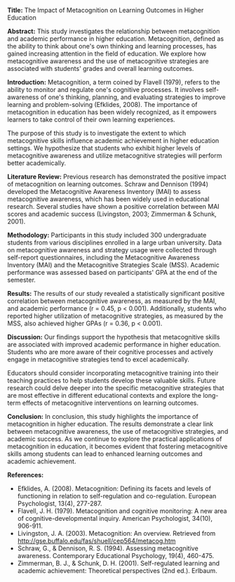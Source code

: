 
**Title:** The Impact of Metacognition on Learning Outcomes in Higher Education

**Abstract:**
This study investigates the relationship between metacognition and academic performance in higher education. Metacognition, defined as the ability to think about one's own thinking and learning processes, has gained increasing attention in the field of education. We explore how metacognitive awareness and the use of metacognitive strategies are associated with students' grades and overall learning outcomes.

**Introduction:**
Metacognition, a term coined by Flavell (1979), refers to the ability to monitor and regulate one's cognitive processes. It involves self-awareness of one's thinking, planning, and evaluating strategies to improve learning and problem-solving (Efklides, 2008). The importance of metacognition in education has been widely recognized, as it empowers learners to take control of their own learning experiences.

The purpose of this study is to investigate the extent to which metacognitive skills influence academic achievement in higher education settings. We hypothesize that students who exhibit higher levels of metacognitive awareness and utilize metacognitive strategies will perform better academically.

**Literature Review:**
Previous research has demonstrated the positive impact of metacognition on learning outcomes. Schraw and Dennison (1994) developed the Metacognitive Awareness Inventory (MAI) to assess metacognitive awareness, which has been widely used in educational research. Several studies have shown a positive correlation between MAI scores and academic success (Livingston, 2003; Zimmerman & Schunk, 2001).

**Methodology:**
Participants in this study included 300 undergraduate students from various disciplines enrolled in a large urban university. Data on metacognitive awareness and strategy usage were collected through self-report questionnaires, including the Metacognitive Awareness Inventory (MAI) and the Metacognitive Strategies Scale (MSS). Academic performance was assessed based on participants' GPA at the end of the semester.

**Results:**
The results of our study revealed a statistically significant positive correlation between metacognitive awareness, as measured by the MAI, and academic performance (r = 0.45, p < 0.001). Additionally, students who reported higher utilization of metacognitive strategies, as measured by the MSS, also achieved higher GPAs (r = 0.36, p < 0.001).

**Discussion:**
Our findings support the hypothesis that metacognitive skills are associated with improved academic performance in higher education. Students who are more aware of their cognitive processes and actively engage in metacognitive strategies tend to excel academically.

Educators should consider incorporating metacognitive training into their teaching practices to help students develop these valuable skills. Future research could delve deeper into the specific metacognitive strategies that are most effective in different educational contexts and explore the long-term effects of metacognitive interventions on learning outcomes.

**Conclusion:**
In conclusion, this study highlights the importance of metacognition in higher education. The results demonstrate a clear link between metacognitive awareness, the use of metacognitive strategies, and academic success. As we continue to explore the practical applications of metacognition in education, it becomes evident that fostering metacognitive skills among students can lead to enhanced learning outcomes and academic achievement.

**References:**
- Efklides, A. (2008). Metacognition: Defining its facets and levels of functioning in relation to self-regulation and co-regulation. European Psychologist, 13(4), 277-287.
- Flavell, J. H. (1979). Metacognition and cognitive monitoring: A new area of cognitive-developmental inquiry. American Psychologist, 34(10), 906-911.
- Livingston, J. A. (2003). Metacognition: An overview. Retrieved from http://gse.buffalo.edu/fas/shuell/cep564/metacog.htm
- Schraw, G., & Dennison, R. S. (1994). Assessing metacognitive awareness. Contemporary Educational Psychology, 19(4), 460-475.
- Zimmerman, B. J., & Schunk, D. H. (2001). Self-regulated learning and academic achievement: Theoretical perspectives (2nd ed.). Erlbaum.

